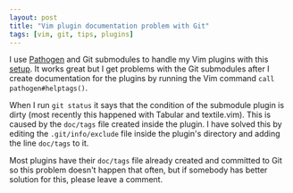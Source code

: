 ```yaml
---
layout: post
title: "Vim plugin documentation problem with Git"
tags: [vim, git, tips, plugins]
---
```


I use [Pathogen](http://github.com/tpope/vim-pathogen) and Git submodules to handle my Vim plugins with this [setup](http://www.allenwei.cn/tips-using-git-submodule-keep-your-plugin-up-to-date/). It works great but I get problems with the Git submodules after I create documentation for the plugins by running the Vim command `call pathogen#helptags()`.

When I run `git status` it says that the condition of the submodule plugin is dirty (most recently this happened with Tabular and textile.vim). This is caused by the `doc/tags` file created inside the plugin. I have solved this by editing the `.git/info/exclude` file inside the plugin's directory and adding the line `doc/tags` to it.

Most plugins have their `doc/tags` file already created and committed to Git so this problem doesn't happen that often, but if somebody has better solution for this, please leave a comment.


